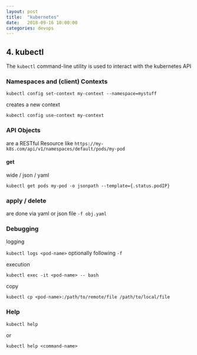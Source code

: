 ```yaml
---
layout: post
title:  "kubernetes"
date:   2018-09-16 10:00:00
categories: devops
---
```


## 4. kubectl

The `kubectl` command-line utility is used to interact with the kubernetes API

### Namespaces and (client) Contexts

`kubectl config set-context my-context --namespace=mystuff`

creates a new context

`kubectl config use-context my-context`

### API Objects

are a RESTful Resource like `https://my-k8s.com/api/v1/namespaces/default/pods/my-pod`

#### get

wide / json / yaml

`kubectl get pods my-pod -o jsonpath --template={.status.podIP}`

### apply / delete

are done via yaml or json file `-f obj.yaml`

### Debugging

logging

`kubectl logs <pod-name>` optionally following `-f`

execution

`kubectl exec -it <pod-name> -- bash`

copy

`kubectl cp <pod-name>:/path/to/remote/file /path/to/local/file`

### Help

`kubectl help`

or 

`kubectl help <command-name>`
